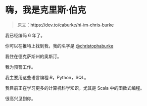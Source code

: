 # 嗨，我是克里斯·伯克

> 原文：<https://dev.to/caburke/hi-im-chris-burke>

我已经编码 6 年了。

你可以在推特上找到我，我的名字是 [@christophaburke](https://twitter.com/christophaburke)

我住在德克萨斯州的奥斯汀。

我为预警工作。

我主要用这些语言编程:R，Python，SQL。

我目前正在学习更多的计算机科学知识，尤其是 Scala 中的函数式编程。

很高兴见到你。